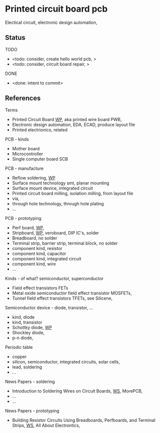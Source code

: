 # Printed circuit board pcb

Electical circuit, electronic design automation, 

## Status

TODO
* <todo: consider, create hello world pcb, >
* <todo: consider, circuit board repair, >

DONE
* <done: intent to commit>

## References

Terms
* Printed Circuit Board [WP](https://en.wikipedia.org/wiki/Printed_circuit_board), aka printed wire board PWB, 
* Electronic design automation, EDA, ECAD, produce layout file
* Printed electrionics, related

PCB - kinds
* Mother board
* Microcontroller
* Single computer board SCB

PCB - manufacture
* Reflow soldering, [WP](https://en.wikipedia.org/wiki/Reflow_soldering)
* Surface mount technology smt, planar mounting
* Surface mount device, integrated circuit
* Printed circuit board milling, isolation milling, from layout file
* via, 
* through hole technology, through hole plating
* ...

PCB - prototyping
* Perf board, [WP](https://en.wikipedia.org/wiki/Perfboard), 
* Stripboard, [WP](https://en.wikipedia.org/wiki/Stripboard), veroboard, DIP IC's, solder
* Breadboard, no solder
* Terminal strip, barrier strip, terminal block, no solder
* component kind, resistor
* component kind, capacitor
* component kind, integrated circuit
* component kind, wire
* ...

Kinds - of what? semiconductor, superconductor
* Field effect transistors FETs
* Metal oxide semiconductor field effect transistor MOSFETs, 
* Tunnel field effect transistors TFETs, see Silicene, 

Semiconductor device - diode, transistor, ...
* kind, diode
* kind, transistor
* Schottky diode, [WP](https://en.wikipedia.org/wiki/Schottky_diode)
* Shockley diode, 
* p-n diode, 

Periodic table
* copper
* silicon, semiconductor, integrated circuits, solar cells, 
* lead, soldering
* ...

News Papers - soldering
* Introduction to Soldering Wires on Circuit Boards, [WS](https://morepcb.com/how-to-solder-wire-on-circuit-board/), MorePCB, 
* ...
* ...

News Papers - prototyping
* Building Resistor Circuits Using Breadboards, Perfboards, and Terminal Strips, [WS](https://www.allaboutcircuits.com/textbook/direct-current/chpt-5/building-simple-resistor-circuits/), All About Electrontics, 

